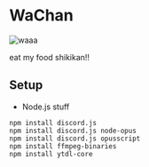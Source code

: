 # WaChan

![waaa](https://i.imgur.com/PIiKaTZ.jpg)

eat my food shikikan!!

## Setup

- Node.js stuff

``` npm packages
npm install discord.js
npm install discord.js node-opus
npm install discord.js opusscript
npm install ffmpeg-binaries
npm install ytdl-core
```